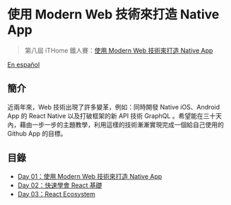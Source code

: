 使用 Modern Web 技術來打造 Native App
====================

> 第八屆 iTHome 鐵人賽：[使用 Modern Web 技術來打造 Native App](http://ithelp.ithome.com.tw/users/20103630/articles)

[En español](/README.md)

## 簡介

近兩年來，Web 技術出現了許多變革，例如：同時開發 Native iOS、Android App 的 React Native 以及打破框架的新 API 技術 GraphQL 。希望能在三十天內，藉由一步一步的主題教學，利用這樣的技術漸漸實現完成一個給自己使用的 Github App 的目標。

## 目錄

- [Day 01：使用 Modern Web 技術來打造 Native App](./posts/01.md)
- [Day 02：快速學會 React 基礎](./posts/02.md)
- [Day 03：React Ecosystem](./posts/03.md)
